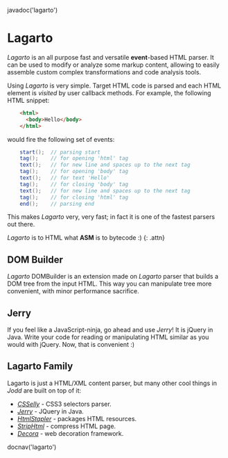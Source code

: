 <js>javadoc('lagarto')</js>

# Lagarto

*Lagarto* is an all purpose fast and versatile **event**-based HTML
parser. It can be used to modify or analyze some markup content,
allowing to easily assemble custom complex transformations and code
analysis tools.

Using *Lagarto* is very simple. Target HTML code is parsed and each HTML
element is *visited* by user callback methods. For example, the
following HTML snippet:

~~~~~ html
    <html>
      <body>Hello</body>
    </html>
~~~~~

would fire the following set of events:

~~~~~ java
    start();  // parsing start
    tag();    // for opening 'html' tag
    text();   // for new line and spaces up to the next tag
    tag();    // for opening 'body' tag
    text();   // for text 'Hello'
    tag();    // for closing 'body' tag
    text();   // for new line and spaces up to the next tag
    tag();    // for closing 'html' tag
    end();    // parsing end
~~~~~

This makes *Lagarto* very, very fast; in fact it is one of the fastest
parsers out there.

*Lagarto* is to HTML what **ASM** is to bytecode :)
{: .attn}

## DOM Builder

*Lagarto* DOMBuilder is an extension made on *Lagarto* parser that
builds a DOM tree from the input HTML. This way you can manipulate
tree more convenient, with minor performance sacrifice.

## Jerry

If you feel like a JavaScript-ninja, go ahead and use *Jerry*! It is
jQuery in Java. Write your code for reading or manipulating HTML similar as you
would with jQuery. Now, that is convenient :)

## Lagarto Family

Lagarto is just a HTML/XML content parser, but many other cool things in
*Jodd* are built on top of it:

* [*CSSelly*](/doc/csselly) - CSS3 selectors parser.
* [*Jerry*](/doc/jerry) - JQuery in Java.
* [*HtmlStapler*](/doc/htmlstapler/index.html) - packages HTML resources.
* [*StripHtml*](strip-html.html) - compress HTML page.
* [*Decora*](/doc/decora) - web decoration framework.

<js>docnav('lagarto')</js>
